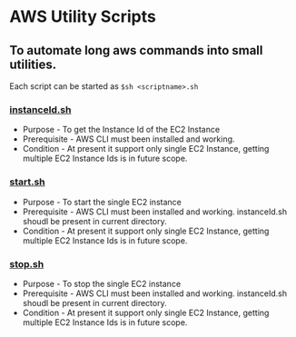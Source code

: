# AWS Utility Scripts
## To automate long aws commands into small utilities.

 Each script can be started as `$sh <scriptname>.sh`

### [instanceId.sh](/instanceId.sh) 
 - Purpose - To get the Instance Id of the EC2 Instance
 - Prerequisite - AWS CLI must been installed and working.
 - Condition - At present it support only single EC2 Instance, getting multiple EC2 Instance Ids is in future scope.
  
### [start.sh](/start.sh)
 - Purpose - To start the single EC2 instance
 - Prerequisite - AWS CLI must been installed and working. instanceId.sh shoudl be present in current directory.
 - Condition - At present it support only single EC2 Instance, getting multiple EC2 Instance Ids is in future scope.

### [stop.sh](/stop.sh)
 - Purpose - To stop the single EC2 instance
 - Prerequisite - AWS CLI must been installed and working. instanceId.sh shoudl be present in current directory.
 - Condition - At present it support only single EC2 Instance, getting multiple EC2 Instance Ids is in future scope.
